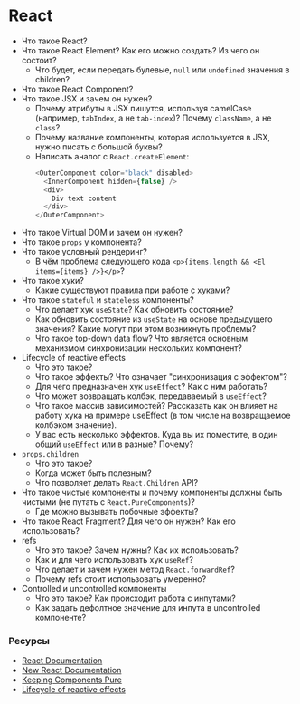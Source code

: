 # React

* Что такое React?
* Что такое React Element? Как его можно создать? Из чего он состоит?
  * Что будет, если передать булевые, `null` или `undefined` значения в children?
* Что такое React Component?
* Что такое JSX и зачем он нужен?
  * Почему атрибуты в JSX пишутся, используя camelCase (например, `tabIndex`, а не `tab-index`)? Почему `className`, а не `class`?
  * Почему название компоненты, которая используется в JSX, нужно писать с большой буквы?
  * Написать аналог с `React.createElement`:
    ```javascript
    <OuterComponent color="black" disabled>
      <InnerComponent hidden={false} />
      <div>
        Div text content
      </div>
    </OuterComponent>
    ```
* Что такое Virtual DOM и зачем он нужен?
* Что такое `props` у компонента?
* Что такое условный рендеринг?
  * В чём проблема следующего кода `<p>{items.length && <El items={items} />}</p>`?
* Что такое хуки?
  * Какие существуют правила при работе с хуками?
* Что такое `stateful` и `stateless` компоненты?
  * Что делает хук `useState`? Как обновить состояние? 
  * Как обновить состояние из `useState` на основе предыдущего значения? Какие могут при этом возникнуть проблемы? 
  * Что такое top-down data flow? Что является основным механизмом синхронизации нескольких компонент?
* Lifecycle of reactive effects
  * Что это такое?
  * Что такое эффекты? Что означает "синхронизация с эффектом"?
  * Для чего предназначен хук `useEffect`? Как с ним работать?
  * Что может возвращать колбэк, передаваемый в `useEffect`?
  * Что такое массив зависимостей? Рассказать как он влияет на работу хука на примере useEffect (в том числе на возвращаемое колбэком значение).
  * У вас есть несколько эффектов. Куда вы их поместите, в один общий `useEffect` или в разные? Почему?
* `props.children`
  * Что это такое?
  * Когда может быть полезным?
  * Что позволяет делать `React.Children` API?
* Что такое чистые компоненты и почему компоненты должны быть чистыми (не путать с `React.PureComponents`)?
  * Где можно вызывать побочные эффекты?
* Что такое React Fragment? Для чего он нужен? Как его использовать?
* refs
  * Что это такое? Зачем нужны? Как их использовать?
  * Как и для чего использовать хук `useRef`?
  * Что делает и зачем нужен метод `React.forwardRef`?
  * Почему refs стоит использовать умеренно?
* Controlled и uncontrolled компоненты
  * Что это такое? Как происходит работа с инпутами?
  * Как задать дефолтное значение для инпута в uncontrolled компоненте?

### Ресурсы

* [React Documentation](https://reactJS.org/docs/getting-started.html)
* [New React Documentation](https://beta.reactjs.org/)
* [Keeping Components Pure](https://beta.reactjs.org/learn/keeping-components-pure)
* [Lifecycle of reactive effects](https://beta.reactjs.org/learn/lifecycle-of-reactive-effects)
